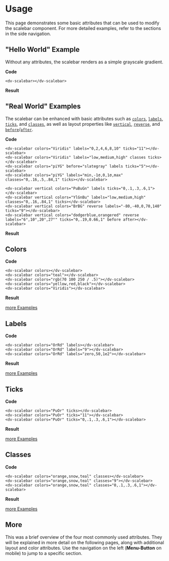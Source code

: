 # Usage

This page demonstrates some basic attributes that can be used to modify the scalebar component. For more detailed examples, refer to the sections in the side navigation.

## "Hello World" Example

Without any attributes, the scalebar renders as a simple grayscale gradient.

**Code**
```html{4}
<dv-scalebar></dv-scalebar>
```

**Result**
<dv-scalebar></dv-scalebar>


## "Real World" Examples

The scalebar can be enhanced with basic attributes such as [`colors`](/docs/colors), [`labels`](/docs/labels), [`ticks`](/docs/ticks), and [`classes`](/docs/classes), as well as layout properties like [`vertical`](/docs/vertical), [`reverse`](/docs/reverse), and [`before`](/docs/before)/[`after`](/docs/after).

**Code**
```html{4}
<dv-scalebar colors="Viridis" labels="0,2,4,6,8,10" ticks="11"></dv-scalebar>
<dv-scalebar colors="Viridis" labels="low,medium,high" classes ticks></dv-scalebar>
<dv-scalebar colors="piYG" before="slategray" labels ticks="5"></dv-scalebar>
<dv-scalebar colors="piYG" labels="min,-1σ,0,1σ,max" classes="0,.16,.5,.84,1" ticks></dv-scalebar>

<dv-scalebar vertical colors="PuBuGn" labels ticks="0,.1,.3,.6,1"></dv-scalebar>
<dv-scalebar vertical colors="YlGnBu" labels="low,medium,high" classes="0,.16,.84,1" ticks></dv-scalebar>
<dv-scalebar vertical colors="BrBG" reverse labels="-80,-40,0,70,140" ticks="9"></dv-scalebar>
<dv-scalebar vertical colors="dodgerblue,orangered" reverse labels="6°,10°,20°,27°" ticks="0,.19,0.66,1" before after></dv-scalebar>
```

**Result**

<div class="row">
<div class="col">
<dv-scalebar colors="Viridis" labels="0,2,4,6,8,10" ticks="11"></dv-scalebar>
<dv-scalebar colors="Viridis" labels="low,medium,high" classes ticks></dv-scalebar>
<dv-scalebar colors="piYG" after="lightgray" labels ticks="5"></dv-scalebar>
<dv-scalebar colors="piYG" labels="min,-1σ,0,1σ,max" classes="0,.16,.5,.84,1" ticks></dv-scalebar>
</div>
<div class="row">
<dv-scalebar vertical colors="PuBuGn" labels ticks="0,.1,.3,.6,1"></dv-scalebar>
<dv-scalebar vertical colors="YlGnBu" labels="low,medium,high" classes="0,.16,.84,1" ticks></dv-scalebar>
<dv-scalebar vertical colors="BrBG" reverse labels="-80,-40,0,70,140" ticks="9"></dv-scalebar>
<dv-scalebar vertical colors="dodgerblue,orangered" reverse labels="6°,10°,20°,27°" ticks="0,.19,0.66,1" before after></dv-scalebar>
</div>
</div>

## Colors

**Code**
```html{4}
<dv-scalebar colors></dv-scalebar>
<dv-scalebar colors="teal"></dv-scalebar>
<dv-scalebar colors="rgb(70 100 250 / .5)"></dv-scalebar>
<dv-scalebar colors="yellow,red,black"></dv-scalebar>
<dv-scalebar colors="Viridis"></dv-scalebar>
```

**Result**
<dv-scalebar colors></dv-scalebar>
<dv-scalebar colors="teal"></dv-scalebar>
<dv-scalebar colors="rgb(70 100 250 / .5)"></dv-scalebar>
<dv-scalebar colors="yellow,red,black"></dv-scalebar>
<dv-scalebar colors="Viridis"></dv-scalebar>

[more Examples](/docs/colors)

## Labels

**Code**
```html{4}
<dv-scalebar colors="OrRd" labels></dv-scalebar>
<dv-scalebar colors="OrRd" labels="9"></dv-scalebar>
<dv-scalebar colors="OrRd" labels="zero,50,1e2"></dv-scalebar>
```

**Result**
<dv-scalebar colors="OrRd" labels></dv-scalebar>
<dv-scalebar colors="OrRd" labels="9"></dv-scalebar>
<dv-scalebar colors="OrRd" labels="zero,50,1e2"></dv-scalebar>

[more Examples](/docs/labels)

## Ticks

**Code**
```html{4}
<dv-scalebar colors="PuOr" ticks></dv-scalebar>
<dv-scalebar colors="PuOr" ticks="11"></dv-scalebar>
<dv-scalebar colors="PuOr" ticks="0,.1,.3,.6,1"></dv-scalebar>
```

**Result**
<dv-scalebar colors="PuOr" ticks></dv-scalebar>
<dv-scalebar colors="PuOr" ticks="11"></dv-scalebar>
<dv-scalebar colors="PuOr" ticks="0,.1,.3,.6,1"></dv-scalebar>

[more Examples](/docs/ticks)

## Classes

**Code**
```html{4}
<dv-scalebar colors="orange,snow,teal" classes></dv-scalebar>
<dv-scalebar colors="orange,snow,teal" classes="9"></dv-scalebar>
<dv-scalebar colors="orange,snow,teal" classes="0,.1,.3,.6,1"></dv-scalebar>
```

**Result**
<dv-scalebar colors="orange,snow,teal" classes></dv-scalebar>
<dv-scalebar colors="orange,snow,teal" classes="9"></dv-scalebar>
<dv-scalebar colors="orange,snow,teal" classes="0,.1,.3,.6,1"></dv-scalebar>

[more Examples](/docs/classes)

## More

This was a brief overview of the four most commonly used attributes. They will be explained in more detail on the following pages, along with additional layout and color attributes. Use the navigation on the left (**Menu-Button** on mobile) to jump to a specific section.